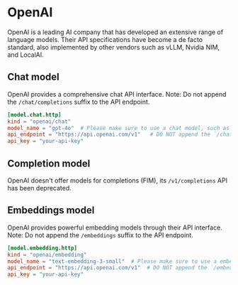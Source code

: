 # OpenAI

OpenAI is a leading AI company that has developed an extensive range of language models. Their API specifications have become a de facto standard, also implemented by other vendors such as vLLM, Nvidia NIM, and LocalAI.

## Chat model

OpenAI provides a comprehensive chat API interface. Note: Do not append the `/chat/completions` suffix to the API endpoint.

```toml title="~/.tabby/config.toml"
[model.chat.http]
kind = "openai/chat"
model_name = "gpt-4o"  # Please make sure to use a chat model, such as gpt-4o
api_endpoint = "https://api.openai.com/v1"   # DO NOT append the `/chat/completions` suffix
api_key = "your-api-key"
```

## Completion model

OpenAI doesn't offer models for completions (FIM), its `/v1/completions` API has been deprecated.

## Embeddings model

OpenAI provides powerful embedding models through their API interface. Note: Do not append the `/embeddings` suffix to the API endpoint.

```toml title="~/.tabby/config.toml"
[model.embedding.http]
kind = "openai/embedding"
model_name = "text-embedding-3-small"  # Please make sure to use a embedding model, such as text-embedding-3-small
api_endpoint = "https://api.openai.com/v1"  # DO NOT append the `/embeddings` suffix
api_key = "your-api-key"
```
